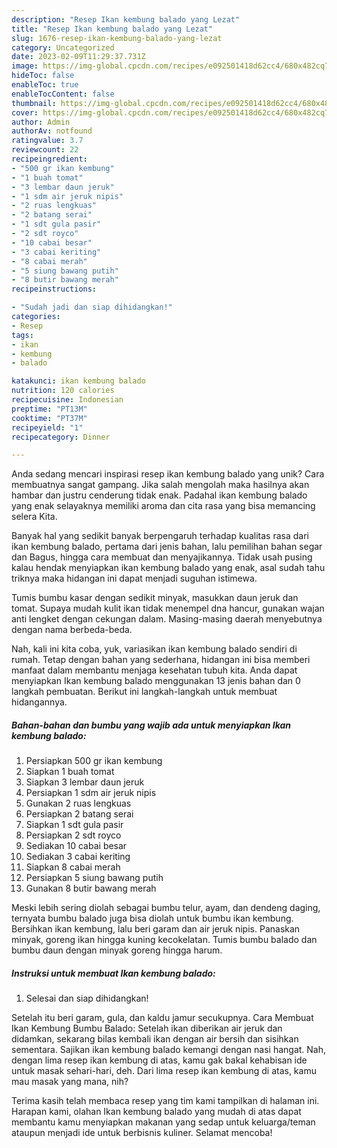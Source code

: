 ```yaml
---
description: "Resep Ikan kembung balado yang Lezat"
title: "Resep Ikan kembung balado yang Lezat"
slug: 1676-resep-ikan-kembung-balado-yang-lezat
category: Uncategorized
date: 2023-02-09T11:29:37.731Z
image: https://img-global.cpcdn.com/recipes/e092501418d62cc4/680x482cq70/ikan-kembung-balado-foto-resep-utama.jpg
hideToc: false
enableToc: true
enableTocContent: false
thumbnail: https://img-global.cpcdn.com/recipes/e092501418d62cc4/680x482cq70/ikan-kembung-balado-foto-resep-utama.jpg
cover: https://img-global.cpcdn.com/recipes/e092501418d62cc4/680x482cq70/ikan-kembung-balado-foto-resep-utama.jpg
author: Admin
authorAv: notfound
ratingvalue: 3.7
reviewcount: 22
recipeingredient:
- "500 gr ikan kembung"
- "1 buah tomat"
- "3 lembar daun jeruk"
- "1 sdm air jeruk nipis"
- "2 ruas lengkuas"
- "2 batang serai"
- "1 sdt gula pasir"
- "2 sdt royco"
- "10 cabai besar"
- "3 cabai keriting"
- "8 cabai merah"
- "5 siung bawang putih"
- "8 butir bawang merah"
recipeinstructions:

- "Sudah jadi dan siap dihidangkan!"
categories:
- Resep
tags:
- ikan
- kembung
- balado

katakunci: ikan kembung balado 
nutrition: 120 calories
recipecuisine: Indonesian
preptime: "PT13M"
cooktime: "PT37M"
recipeyield: "1"
recipecategory: Dinner

---
```





Anda sedang mencari inspirasi resep ikan kembung balado yang unik? Cara membuatnya sangat gampang. Jika salah mengolah maka hasilnya akan hambar dan justru cenderung tidak enak. Padahal ikan kembung balado yang enak selayaknya memiliki aroma dan cita rasa yang bisa memancing selera Kita.





Banyak hal yang sedikit banyak berpengaruh terhadap kualitas rasa dari ikan kembung balado, pertama dari jenis bahan, lalu pemilihan bahan segar dan Bagus, hingga cara membuat dan menyajikannya. Tidak usah pusing kalau hendak menyiapkan ikan kembung balado yang enak,      asal sudah tahu triknya maka hidangan ini dapat menjadi suguhan istimewa.














Tumis bumbu kasar dengan sedikit minyak, masukkan daun jeruk dan tomat. Supaya mudah kulit ikan tidak menempel dna hancur, gunakan wajan anti lengket dengan cekungan dalam. Masing-masing daerah menyebutnya dengan nama berbeda-beda.






Nah, kali ini kita coba, yuk, variasikan ikan kembung balado sendiri di rumah. Tetap dengan bahan yang sederhana, hidangan ini bisa memberi manfaat dalam membantu menjaga kesehatan tubuh kita. Anda dapat menyiapkan Ikan kembung balado menggunakan 13 jenis bahan dan 0 langkah pembuatan. Berikut ini langkah-langkah untuk membuat hidangannya.

<!--inarticleads1-->

##### Bahan-bahan dan bumbu yang wajib ada untuk menyiapkan Ikan kembung balado:

1. Persiapkan 500 gr ikan kembung
1. Siapkan 1 buah tomat
1. Siapkan 3 lembar daun jeruk
1. Persiapkan 1 sdm air jeruk nipis
1. Gunakan 2 ruas lengkuas
1. Persiapkan 2 batang serai
1. Siapkan 1 sdt gula pasir
1. Persiapkan 2 sdt royco
1. Sediakan 10 cabai besar
1. Sediakan 3 cabai keriting
1. Siapkan 8 cabai merah
1. Persiapkan 5 siung bawang putih
1. Gunakan 8 butir bawang merah


Meski lebih sering diolah sebagai bumbu telur, ayam, dan dendeng daging, ternyata bumbu balado juga bisa diolah untuk bumbu ikan kembung. Bersihkan ikan kembung, lalu beri garam dan air jeruk nipis. Panaskan minyak, goreng ikan hingga kuning kecokelatan. Tumis bumbu balado dan bumbu daun dengan minyak goreng hingga harum. 

<!--inarticleads2-->

##### Instruksi untuk membuat Ikan kembung balado:


1. Selesai dan siap dihidangkan!

Setelah itu beri garam, gula, dan kaldu jamur secukupnya. Cara Membuat Ikan Kembung Bumbu Balado: Setelah ikan diberikan air jeruk dan didamkan, sekarang bilas kembali ikan dengan air bersih dan sisihkan sementara. Sajikan ikan kembung balado kemangi dengan nasi hangat. Nah, dengan lima resep ikan kembung di atas, kamu gak bakal kehabisan ide untuk masak sehari-hari, deh. Dari lima resep ikan kembung di atas, kamu mau masak yang mana, nih? 

Terima kasih telah membaca resep yang tim kami tampilkan di halaman ini. Harapan kami, olahan Ikan kembung balado yang mudah di atas dapat membantu kamu menyiapkan makanan yang sedap untuk keluarga/teman ataupun menjadi ide untuk berbisnis kuliner. Selamat mencoba!
